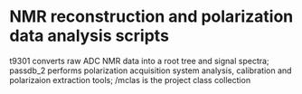 # NMR reconstruction and polarization data analysis scripts

t9301 converts raw ADC NMR data into a root tree and signal spectra;
passdb_2 performs polarization acquisition system analysis, calibration and polarizaion extraction tools;
/mclas is the project class collection


